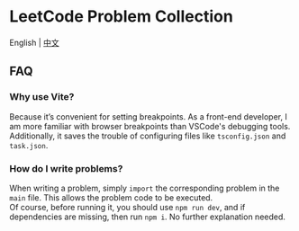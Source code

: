 # LeetCode Problem Collection

English | [中文](README.zh.md)

## FAQ

### Why use Vite?

Because it’s convenient for setting breakpoints. As a front-end developer, I am more familiar with browser breakpoints than VSCode's debugging tools. Additionally, it saves the trouble of configuring files like `tsconfig.json` and `task.json`.

### How do I write problems?

When writing a problem, simply `import` the corresponding problem in the `main` file. This allows the problem code to be executed.  
Of course, before running it, you should use `npm run dev`, and if dependencies are missing, then run `npm i`. No further explanation needed.
